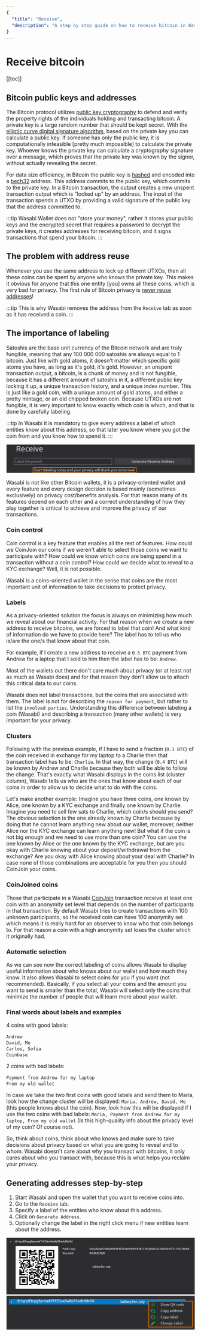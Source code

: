 ```yaml
---
{
  "title": "Receive",
  "description": "A step by step guide on how to receive bitcoin in Wasabi. This is the Wasabi documentation, an archive of knowledge about the open-source, non-custodial and privacy-focused Bitcoin wallet for desktop."
}
---
```


# Receive bitcoin

[[toc]]

## Bitcoin public keys and addresses

The Bitcoin protocol utilizes [public key cryptography](https://en.wikipedia.org/wiki/Public-key_cryptography) to defend and verify the property rights of the individuals holding and transacting bitcoin.
A private key is a large random number that should be kept secret.
With the [elliptic curve digital signature algorithm](https://en.wikipedia.org/wiki/Elliptic_Curve_Digital_Signature_Algorithm), based on the private key you can calculate a public key.
If someone has only the public key, it is computationally infeasible [pretty much impossible] to calculate the private key.
Whoever knows the private key can calculate a cryptography signature over a message, which proves that the private key was known by the signer, without actually revealing the secret.

For data size efficiency, in Bitcoin the public key is [hashed](https://en.wikipedia.org/wiki/Cryptographic_hash_function) and encoded into a [bech32](/using-wasabi/BIPs.md#bip-173-base32-address-format-for-native-v0-16-witness-outputs) address.
This address commits to the public key, which commits to the private key.
In a Bitcoin transaction, the output creates a new unspent transaction output which is "locked up" by an address.
The input of the transaction spends a UTXO by providing a valid signature of the public key that the address committed to.

:::tip
Wasabi Wallet does not "store your money", rather it stores your public keys and the encrypted secret that requires a password to decrypt the private keys, it creates addresses for receiving bitcoin, and it signs transactions that spend your bitcoin.
:::

## The problem with address reuse

Whenever you use the same address to lock up different UTXOs, then all these coins can be spent by anyone who knows the private key.
This makes it obvious for anyone that this one entity [you] owns all these coins, which is very bad for privacy.
The first rule of Bitcoin privacy is [never reuse addresses](/using-wasabi/AddressReuse.md)!

:::tip
This is why Wasabi removes the address from the `Receive` tab as soon as it has received a coin.
:::

## The importance of labeling

Satoshis are the base unit currency of the Bitcoin network and are truly fungible, meaning that any 100 000 000 satoshis are always equal to 1 bitcoin.
Just like with gold atoms, it doesn't matter which specific gold atoms you have, as long as it's gold, it's gold.
However, an unspent transaction output, a bitcoin, is a chunk of money and is not fungible, because it has a different amount of satoshis in it, a different public key locking it up, a unique transaction history, and a unique index number.
This is just like a gold coin, with a unique amount of gold atoms, and either a pretty mintage, or an old chipped broken coin.
Because UTXOs are not fungible, it is very important to know exactly which coin is which, and that is done by carefully labeling.

:::tip
In Wasabi it is mandatory to give every address a label of which entities know about this address, so that later you know where you got the coin from and you know how to spend it.
:::

![](/ReceiveLabelingRequired.png)

Wasabi is not like other Bitcoin wallets, it is a privacy-oriented wallet and every feature and every design decision is based mainly (sometimes exclusively) on privacy cost/benefits analysis.
For that reason many of its features depend on each other and a correct understanding of how they play together is critical to achieve and improve the privacy of our transactions.

### Coin control

Coin control is a key feature that enables all the rest of features.
How could we CoinJoin our coins if we weren't able to select those coins we want to participate with?
How could we know which coins are being spend in a transaction without a coin control?
How could we decide what to reveal to a KYC exchange?
Well, it is not possible.

Wasabi is a coins-oriented wallet in the sense that coins are the most important unit of information to take decisions to protect privacy.

### Labels

As a privacy-oriented solution the focus is always on minimizing how much we reveal about our financial activity.
For that reason when we create a new address to receive bitcoins, we are forced to label that coin!
And what kind of information do we have to provide here?
The label has to tell us who is/are the one/s that know about that coin.

For example, if I create a new address to receive a `0.5 BTC` payment from Andrew for a laptop that I sold to him then the label has to be: `Andrew`.

Most of the wallets out there don't care much about privacy (or at least not as much as Wasabi does) and for that reason they don't allow us to attach this critical data to our coins.

Wasabi does not label transactions, but the coins that are associated with them.
The label is not for describing the `reason for payment`, but rather to list the `involved parties`. 
Understanding this difference between labeling a coin (Wasabi) and describing a transaction (many other wallets) is very important for your privacy.

### Clusters

Following with the previous example, if I have to send a fraction (`0.1 BTC`) of the coin received in exchange for my laptop to a Charlie then that transaction label has to be: `Charlie`.
In that way, the change (`0.4 BTC`) will be known by Andrew and Charlie because they both will be able to follow the change.
That's exactly what Wasabi displays in the coins list (cluster column), Wasabi tells us who are the ones that know about each of our coins in order to allow us to decide what to do with the coins.

Let's make another example:
Imagine you have three coins, one known by Alice, one known by a KYC exchange and finally one known by Charlie.
Imagine you need to sell few sats to Charlie, which coin/s should you send?
The obvious selection is the one already known by Charlie because by doing that he cannot learn anything new about our wallet, moreover, neither Alice nor the KYC exchange can learn anything new!
But what if the coin is not big enough and we need to use more than one coin?
You can use the one known by Alice or the one known by the KYC exchange, but are you okay with Charlie knowing about your deposit/withdrawal from the exchange?
Are you okay with Alice knowing about your deal with Charlie?
In case none of those combinations are acceptable for you then you should CoinJoin your coins.

### CoinJoined coins

Those that participate in a Wasabi [CoinJoin](/using-wasabi/CoinJoin.md) transaction receive at least one coin with an anonymity set level that depends on the number of participants in that transaction.
By default Wasabi tries to create transactions with 100 unknown participants, so the received coin can have 100 anonymity set which means it is really hard for an observer to know who that coin belongs to.
For that reason a coin with a high anonymity set loses the cluster which it originally had.

### Automatic selection

As we can see now the correct labeling of coins allows Wasabi to display useful information about who knows about our wallet and how much they know.
It also allows Wasabi to select coins for you if you want (not recommended).
Basically, if you select all your coins and the amount you want to send is smaller than the total, Wasabi will select only the coins that minimize the number of people that will learn more about your wallet.

### Final words about labels and examples

4 coins with good labels:

```
Andrew
David, Me
Carlos, Sofia
Coinbase
```

2 coins with bad labels:

```
Payment from Andrew for my laptop
From my old wallet
```

In case we take the two first coins with good labels and send them to María, look how the change cluster will be displayed: `Maria, Andrew, David, Me` (this people knows about the coin).
Now, look how this will be displayed if I use the two coins with bad labels: `Maria, Payment from Andrew for my laptop, From my old wallet` (Is this high-quality info about the privacy level of my coin? Of course not).

So, think about coins, think about who knows and make sure to take decisions about privacy based on what you are going to reveal and to whom.
Wasabi doesn't care about why you transact with bitcoins, it only cares about who you transact with, because this is what helps you reclaim your privacy.

## Generating addresses step-by-step

1. Start Wasabi and open the wallet that you want to receive coins into.
2. Go to the `Receive` tab.
3. Specify a label of the entities who know about this address.
4. Click on `Generate Address`.
5. Optionally change the label in the right click menu if new entities learn about the address.

![](/ReceiveAddressDropDown.png)
![](/ReceiveAddressMenu.png)
